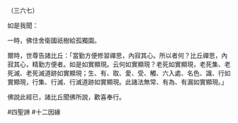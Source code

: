 （三六七）

如是我聞：

一時，佛住舍衛國祇樹給孤獨園。

爾時，世尊告諸比丘：「當勤方便修習禪思，內寂其心。所以者何？比丘禪思，內寂其心，精勤方便者。如是如實顯現。云何如實顯現？老死如實顯現，老死集、老死滅、老死滅道跡如實顯現；生、有、取、愛、受、觸、六入處、名色、識、行如實顯現，行集、行滅、行滅道跡如實顯現。此諸法無常、有為、有漏如實顯現。」

佛說此經已，諸比丘聞佛所說，歡喜奉行。



#四聖諦
#十二因緣
